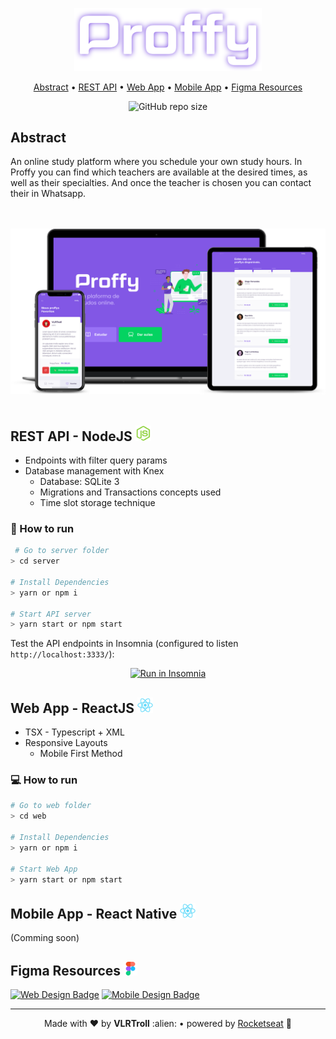 <p align="center"> 
  <img src="/.github/assets/logo.svg" alt="Logo" width="300"/>
</p>

<p align="center">
  <a href="#abstract">Abstract</a>
  • <a href="#rest-api---nodejs-">REST API</a>
  • <a href="#web-app---reactjs-">Web App</a>
  • <a href="#mobile-app---react-native-">Mobile App</a>
  • <a href="#figma-resources-">Figma Resources</a> 
</p>


<p align="center">
  <img src="https://img.shields.io/github/repo-size/VLRTroll/proffy?color=04d361" alt="GitHub repo size"/>
</p>



## Abstract

An online study platform where you schedule your own study hours. In Proffy you can find which teachers are available at the desired times, as well as their specialties. And once the teacher is chosen you can contact their in Whatsapp.

<p align="center"> 
  <br/><br/>
  <img src="/.github/assets/mockup.png" alt="Logo" width="900"/>
  <br/><br/>
</p>



<h2>REST API - NodeJS <img src="/.github/assets/nodejs.webp" alt="Node Logo" width="25"/></h2>

- Endpoints with filter query params
- Database management with Knex
  - Database: SQLite 3
  - Migrations and Transactions concepts used
  - Time slot storage technique
  
### 🔌 How to run
 
```bash
 # Go to server folder
> cd server

# Install Dependencies
> yarn or npm i

# Start API server
> yarn start or npm start
```
Test the API endpoints in Insomnia (configured to listen `http://localhost:3333/`):

<p align="center">
  <a href="https://insomnia.rest/run/?label=NLW%20%232%20-%20Proffy&uri=https%3A%2F%2Fgithub.com%2FVLRTroll%2Fproffy%2Fblob%2Fmaster%2F.github%2Fassets%2Finsomnia-export.json" target="_blank"><img src="https://insomnia.rest/images/run.svg" alt="Run in Insomnia"></a>
</p>



<h2>Web App - ReactJS <img src="/.github/assets/react.webp" alt="React Logo" width="25"/></h2>

- TSX - Typescript + XML
- Responsive Layouts
  - Mobile First Method

### 💻 How to run
```bash
# Go to web folder
> cd web

# Install Dependencies
> yarn or npm i

# Start Web App
> yarn start or npm start
```



<h2>Mobile App - React Native <img src="/.github/assets/react.webp" alt="React Native Logo" width="25"/></h2>

(Comming soon)

<h2>Figma Resources <img src="/.github/assets/figma.png" alt="Figma Logo" width="22"/></h2>
  
[<img src="https://img.shields.io/static/v1?style=for-the-badge&label=Download&logo=figma&logoColor=white&message=Web-Design&color=8257e5" alt="Web Design Badge"/>][web_design_link]
[<img src="https://img.shields.io/static/v1?style=for-the-badge&label=Download&logo=figma&logoColor=white&message=Mobile-Design&color=04d361" alt="Mobile Design Badge"/>][mobile_design_link]

[web_design_link]: https://www.figma.com/file/GHGS126t7WYjnPZdRKChJF/Proffy-Web/duplicate
[mobile_design_link]: https://www.figma.com/file/e33KvgUpFdunXxJjHnK7CG/Proffy-Mobile/duplicate

---

<p align="center">Made with ❤️ by <strong>VLRTroll</strong> :alien: • powered by <a href="https://github.com/Rocketseat">Rocketseat</a> 🚀</p>

